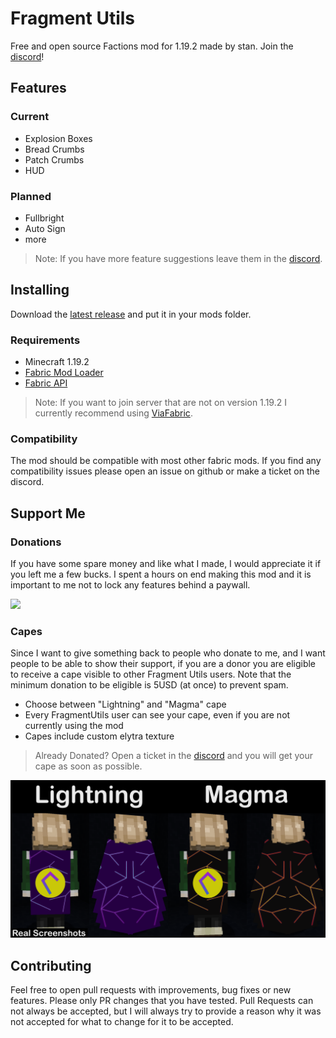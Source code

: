 Fragment Utils
===========

Free and open source Factions mod for 1.19.2 made by stan. Join the [discord](http://fragmentmc.xyz)!

Features
-----

### Current

- Explosion Boxes
- Bread Crumbs
- Patch Crumbs
- HUD

### Planned

- Fullbright
- Auto Sign
- more

> Note: If you have more feature suggestions leave them in the [discord](http://fragmentmc.xyz).

Installing
-----

Download the [latest release](https://github.com/FragmentMC/FragmentUtils/releases/latest) and put it in your mods
folder.

### Requirements

- Minecraft 1.19.2
- [Fabric Mod Loader](https://fabricmc.net/use/installer/)
- [Fabric API](https://www.curseforge.com/minecraft/mc-mods/fabric-api)

> Note: If you want to join server that are not on version 1.19.2 I currently recommend using [ViaFabric](https://www.curseforge.com/minecraft/mc-mods/viafabric).

### Compatibility

The mod should be compatible with most other fabric mods. If you find any compatibility issues please open an issue on
github or make a ticket on the discord.

Support Me
-----

### Donations

If you have some spare money and like what I made, I would appreciate it if you left me a few bucks. I spent a hours on
end making this mod and it is important to me not to lock any features behind a paywall.

[<img src="https://raw.githubusercontent.com/aha999/DonateButtons/master/Paypal.png" width="250">](https://www.paypal.com/donate/?hosted_button_id=U2BQSBBVGK6RA)

### Capes

Since I want to give something back to people who donate to me, and I want people to be able to show their support, if
you are a donor you are eligible to receive a cape visible to other Fragment Utils users. Note that the minimum donation
to be eligible is 5USD (at once) to prevent spam.

- Choose between "Lightning" and "Magma" cape
- Every FragmentUtils user can see your cape, even if you are not currently using the mod
- Capes include custom elytra texture

> Already Donated? Open a ticket in the [discord](http://fragmentmc.xyz) and you will get your cape as soon as possible.

![Cape Banner](images/cape_banner.png)

Contributing
-----
Feel free to open pull requests with improvements, bug fixes or new features. Please only PR changes that you have
tested. Pull Requests can not always be accepted, but I will always try to provide a reason why it was not accepted for
what to change for it to be accepted.